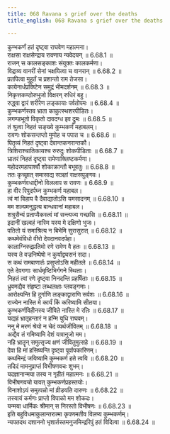 ```yaml
---
title: 068 Ravana s grief over the deaths
title_english: 068 Ravana s grief over the deaths

---
```

<div class="audioEmbed"  caption="श्रीराम-हरिसीताराममूर्ति-घनपाठिभ्यां वचनम्" src="https://archive.org/download/Ramayana-recitation-Sriram-harisItArAmamUrti-Ghanapaati-v2/Kanda_6/Kanda_6_YK-068-Ravana_s_grief_over_the_deaths__0.mp3"></div>

कुम्भकर्णं हतं दृष्ट्वा राघवेण महात्मना।  
राक्षसा राक्षसेन्द्राय रावणाय न्यवेदयन् ॥ 6.68.1 ॥   
राजन् स कालसङ्काशः संयुक्तः कालकर्मणा।  
विद्राव्य वानरीं सेनां भक्षयित्वा च वानरान् ॥ 6.68.2 ॥   
प्रतपित्वा मुहूर्तं च प्रशान्तो राम तेजसा।  
कायेनार्धप्रविष्टेन समुद्रं भीमदर्शनम् ॥ 6.68.3 ॥   
निकृत्तकण्ठोरुभुजो विक्षरन् रुधिरं बहु।  
रुद्ध्वा द्वारं शरीरेण लङ्कायाः पर्वतोपमः ॥ 6.68.4 ॥   
कुम्भकर्णस्तव भ्राता काकुत्स्थशरपीडितः।  
लगण्डभूतो विकृतो दावदग्ध इव द्रुमः ॥ 6.68.5 ॥   
तं श्रुत्वा निहतं सङ्ख्ये कुम्भकर्णं महाबलम्।  
रावणः शोकसन्तप्तो मुमोह च पपात च ॥ 6.68.6 ॥   
पितृव्यं निहतं दृष्ट्वा देवान्तकनरान्तकौ।  
त्रिशिराश्चातिकायश्च रुरुदुः शोकपीडिताः ॥ 6.68.7 ॥   
भ्रातरं निहतं दृष्ट्वा रामेणाक्लिष्टकर्मणा।  
महोदरमहापार्श्वौ शोकाक्रान्तौ बभूवतुः ॥ 6.68.8 ॥   
ततः कृच्छ्रात् समासाद्य सञ्ज्ञां राक्षसपुङ्गवः।  
कुम्भकर्णवधाद्दीनो विललाप स रावणः ॥ 6.68.9 ॥   
हा वीर रिपुदर्पघ्न कुम्भकर्ण महाबल।  
त्वं मां विहाय वै दैवाद्यातोऽसि यमसादनम् ॥ 6.68.10 ॥   
मम शल्यमनुद्धत्य बान्धवानां महाबल।  
शत्रुसैन्यं प्रताप्यैकस्त्वं मां सन्त्यज्य गच्छसि ॥ 6.68.11 ॥   
इदानीं खल्वहं नास्मि यस्य मे दक्षिणो भुजः।  
पतितो यं समाश्रित्य न बिभेमि सुरासुरात् ॥ 6.68.12 ॥   
कथमेवंविधो वीरो देवदानवदर्पहा।  
कालाग्निरुद्रप्रतिमो रणे रामेण वै हतः ॥ 6.68.13 ॥   
यस्य ते वज्रनिष्पेषो न कुर्याद्व्यसनं सदा।  
स कथं रामबाणार्तः प्रसुप्तोऽसि महीतले ॥ 6.68.14 ॥   
एते देवगणाः सार्धमृष्टिभिर्गगने स्थिताः।  
निहतं त्वां रणे दृष्ट्वा निनदन्ति प्रहर्षिताः ॥ 6.68.15 ॥   
ध्रुवमद्यैव संहृष्टा लब्धलक्षाः प्लवङ्गमाः।  
आरोक्ष्यन्ति हि दुर्गाणि लङ्काद्वाराणि सर्वशः ॥ 6.68.16 ॥   
राज्येन नास्ति मे कार्यं किं करिष्यामि सीतया।  
कुम्भकर्णविहीनस्य जीविते नास्ति मे रतिः ॥ 6.68.17 ॥   
यद्यहं भ्रातृहन्तारं न हन्मि युधि राघवम्।  
ननु मे मरणं श्रेयो न चेदं व्यर्थजीवितम् ॥ 6.68.18 ॥   
अद्यैव तं गमिष्यामि देशं यत्रानुजो मम।  
नहि भ्रातॄन् समुत्सृज्य क्षणं जीवितुमुत्सहे ॥ 6.68.19 ॥   
देवा हि मां हसिष्यन्ति दृष्ट्वा पूर्वापकारिणम्।  
कथमिन्द्रं जयिष्यामि कुम्भकर्ण हते त्वयि ॥ 6.68.20 ॥   
तदिदं मामनुप्राप्तं विभीषणवचः शुभम्।  
यदज्ञानान्मया तस्य न गृहीतं महात्मनः ॥ 6.68.21 ॥   
विभीषणवचो यावत् कुम्भकर्णप्रहस्तयोः।  
विनाशोऽयं समुत्पन्नो मां व्रीडयति दारुणः ॥ 6.68.22 ॥   
तस्यायं कर्मणः प्राप्तो विपाको मम शोकदः।  
यन्मया धार्मिकः श्रीमान् स निरस्तो विभीषणः ॥ 6.68.23 ॥   
इति बहुविधमाकुलान्तरात्मा कृपणमतीव विलप्य कुम्भकर्णम्।  
न्यपतदथ दशाननो भृशार्तस्तमनुजमिन्द्ररिपुं हतं विदित्वा ॥ 6.68.24 ॥   